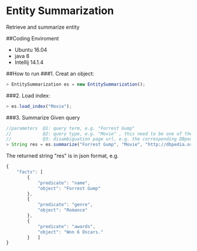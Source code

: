 # Entity Summarization
Retrieve and summarize entity

##Coding Enviroment
- Ubuntu 16.04
- java 8
- Intellij 14.1.4



##How to run
###1. Creat an object:  
```js
> EntitySummarization es = new EntitySummarization();
```
###2. Load index: 
```js
> es.load_index("Movie");
```
###3. Summarize Given query
```js
//parameters  @1: query term, e.g. "Forrest Gump"
//            @2: query type, e.g. "Movie" , this need to be one of the loaded index types
//            @3: disambiguation page url, e.g. the corresponding DBpedia page "http://dbpedia.org/resource/Forrest_Gump"
> String res = es.summarize("Forrest Gump", "Movie", "http://dbpedia.org/resource/Forrest_Gump");
```
The returned string "res" is in json format, e.g.
```js
{
	"facts": [
		{
			"predicate": "name",
			"object": "Forrest Gump"
		},
		{
			"predicate": "genre",
			"object": "Romance"
		},
		{
			"predicate": "awards",
			"object": "Won 6 Oscars."
		}	]
}
```
  
